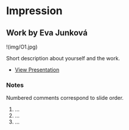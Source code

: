 # Impression

## Work by Eva Junková

!(img/O1.jpg)

Short description about yourself and the work.

- [View Presentation](img/…)

### Notes

Numbered comments correspond to slide order.

1. …
2. …
3. …
